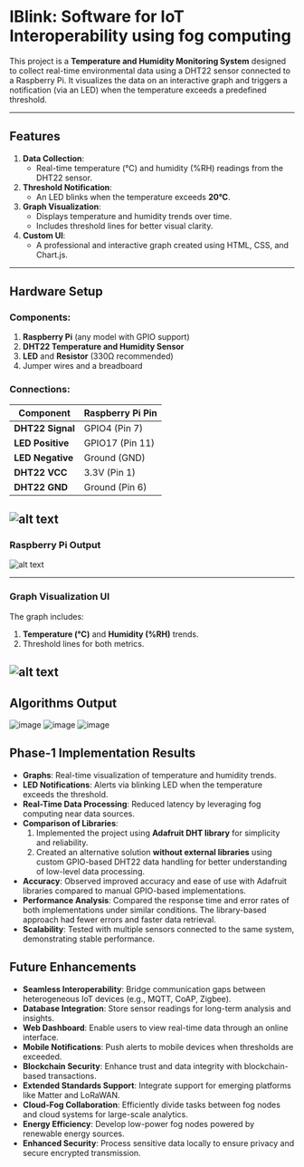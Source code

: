 # IBlink: Software for IoT Interoperability using fog computing

This project is a **Temperature and Humidity Monitoring System** designed to collect real-time environmental data using a DHT22 sensor connected to a Raspberry Pi. It visualizes the data on an interactive graph and triggers a notification (via an LED) when the temperature exceeds a predefined threshold.

---

## Features
1. **Data Collection**: 
   - Real-time temperature (°C) and humidity (%RH) readings from the DHT22 sensor.
2. **Threshold Notification**: 
   - An LED blinks when the temperature exceeds **20°C**.
3. **Graph Visualization**: 
   - Displays temperature and humidity trends over time.
   - Includes threshold lines for better visual clarity.
4. **Custom UI**:
   - A professional and interactive graph created using HTML, CSS, and Chart.js.

---

## Hardware Setup

### Components:
1. **Raspberry Pi** (any model with GPIO support)
2. **DHT22 Temperature and Humidity Sensor**
3. **LED** and **Resistor** (330Ω recommended)
4. Jumper wires and a breadboard

### Connections:
| Component        | Raspberry Pi Pin |
|-------------------|------------------|
| **DHT22 Signal** | GPIO4 (Pin 7)    |
| **LED Positive** | GPIO17 (Pin 11)  |
| **LED Negative** | Ground (GND)     |
| **DHT22 VCC**    | 3.3V (Pin 1)     |
| **DHT22 GND**    | Ground (Pin 6)   |

![alt text](connections.jpg)
---

### Raspberry Pi Output
![alt text](<iot output.jpg>)

---

### Graph Visualization UI
The graph includes:
1. **Temperature (°C)** and **Humidity (%RH)** trends.
2. Threshold lines for both metrics.

![alt text](image.png)
---

## Algorithms Output
![image](https://github.com/user-attachments/assets/8b33798e-e902-4001-8ec6-65bb63ab67ba)
![image](https://github.com/user-attachments/assets/e1d0f499-e25f-4e0c-80a1-0c10c8c31fe4)
![image](https://github.com/user-attachments/assets/1b707bdc-c8b1-46df-8364-6a552bba8083)

## Phase-1 Implementation Results
- **Graphs**: Real-time visualization of temperature and humidity trends.  
- **LED Notifications**: Alerts via blinking LED when the temperature exceeds the threshold.  
- **Real-Time Data Processing**: Reduced latency by leveraging fog computing near data sources.  
- **Comparison of Libraries**:  
  1. Implemented the project using **Adafruit DHT library** for simplicity and reliability.  
  2. Created an alternative solution **without external libraries** using custom GPIO-based DHT22 data handling for better understanding of low-level data processing.  
- **Accuracy**: Observed improved accuracy and ease of use with Adafruit libraries compared to manual GPIO-based implementations.  
- **Performance Analysis**: Compared the response time and error rates of both implementations under similar conditions. The library-based approach had fewer errors and faster data retrieval.  
- **Scalability**: Tested with multiple sensors connected to the same system, demonstrating stable performance.  

## Future Enhancements
- **Seamless Interoperability**: Bridge communication gaps between heterogeneous IoT devices (e.g., MQTT, CoAP, Zigbee).  
- **Database Integration**: Store sensor readings for long-term analysis and insights.  
- **Web Dashboard**: Enable users to view real-time data through an online interface.  
- **Mobile Notifications**: Push alerts to mobile devices when thresholds are exceeded.  
- **Blockchain Security**: Enhance trust and data integrity with blockchain-based transactions.  
- **Extended Standards Support**: Integrate support for emerging platforms like Matter and LoRaWAN.  
- **Cloud-Fog Collaboration**: Efficiently divide tasks between fog nodes and cloud systems for large-scale analytics.  
- **Energy Efficiency**: Develop low-power fog nodes powered by renewable energy sources.  
- **Enhanced Security**: Process sensitive data locally to ensure privacy and secure encrypted transmission.   
